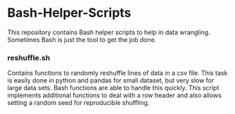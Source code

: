 # Bash-Helper-Scripts
This repository contains Bash helper scripts to help in data wrangling.  Sometimes Bash is just the tool to get the job done.

### reshuffle.sh
Contains functions to randomly reshuffle lines of data in a csv file.  This task is easily done in python and pandas for small dataset, but very slow for large data sets.  Bash functions are able to handle this quickly.  This script implements additional functions to deal with a row header and also allows setting a random seed for reproducible shuffling.

